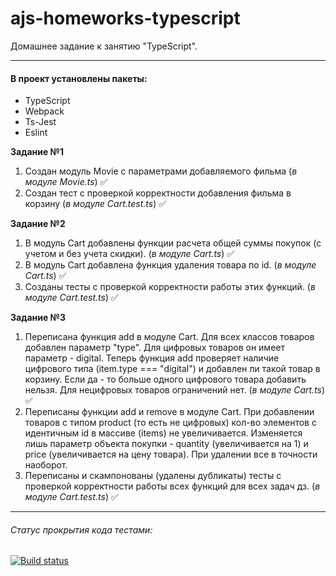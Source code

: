 # ajs-homeworks-typescript

Домашнее задание к занятию "TypeScript".

***

#### В проект установлены пакеты:

+ TypeScript
+ Webpack
+ Ts-Jest
+ Eslint

**Задание №1**

1. Создан модуль Movie с параметрами добавляемого фильма (*в модуле Movie.ts*) ✅
2. Создан тест с проверкой корректности добавления фильма в корзину (*в модуле Cart.test.ts*) ✅


**Задание №2**

1. В модуль Cart добавлены функции расчета общей суммы покупок (с учетом и без учета скидки). (*в модуле Cart.ts*) ✅
2. В модуль Cart добавлена функция удаления товара по id. (*в модуле Cart.ts*) ✅
3. Созданы тесты с проверкой корректности работы этих функций. (*в модуле Cart.test.ts*) ✅
 
**Задание №3**

1. Переписана функция add в модуле Cart. Для всех классов товаров добавлен параметр "type". Для цифровых товаров он имеет параметр - digital. Теперь функция add проверяет наличие цифрового типа (item.type === "digital") и добавлен ли такой товар в корзину. Если да - то больше одного цифрового товара добавить нельзя. Для нецифровых товаров ограничений нет. (*в модуле Cart.ts*) ✅
2. Переписаны функции add и remove в модуле Cart. При добавлении товаров с типом product (то есть не цифровых) кол-во элементов с идентичным id в массиве (items) не увеличивается. Изменяется лишь параметр объекта покупки - quantity (увеличивается на 1) и price (увеличивается на цену товара). При удалении все в точности наоборот.
3. Переписаны и скампонованы (удалены дубликаты) тесты с проверкой корректности работы всех функций для всех задач дз. (*в модуле Cart.test.ts*) ✅   
***

###### Статус прокрытия кода тестами:
[![Build status](https://ci.appveyor.com/api/projects/status/c7o57ak90yqys1b8?svg=true)](https://ci.appveyor.com/project/Nikolay87-ru/ajs-homeworks-typescript)